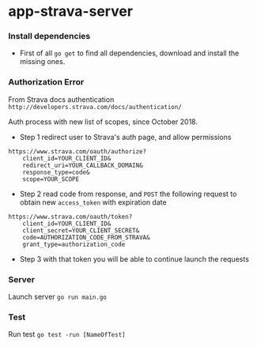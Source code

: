 # app-strava-server

### Install dependencies

- First of all `go get` to find all dependencies, download and install the missing ones.

### Authorization Error

From Strava docs authentication `http://developers.strava.com/docs/authentication/`

Auth process with new list of scopes, since October 2018.

- Step 1 redirect user to Strava's auth page, and allow permissions
  
```
https://www.strava.com/oauth/authorize?
    client_id=YOUR_CLIENT_ID&
    redirect_uri=YOUR_CALLBACK_DOMAIN&
    response_type=code&
    scope=YOUR_SCOPE
```

- Step 2 read code from response, and `POST` the following request to obtain new `access_token` with expiration date

```
https://www.strava.com/oauth/token?
    client_id=YOUR_CLIENT_ID&
    client_secret=YOUR_CLIENT_SECRET&
    code=AUTHORIZATION_CODE_FROM_STRAVA&
    grant_type=authorization_code
```

- Step 3 with that token you will be able to continue launch the requests

### Server

Launch server `go run main.go`

### Test
Run test `go test -run [NameOfTest]`